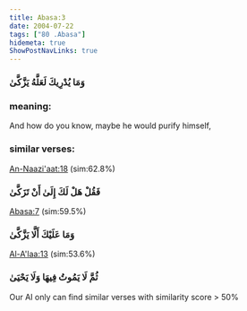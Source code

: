 ```yaml
---
title: Abasa:3
date: 2004-07-22
tags: ["80 .Abasa"]
hidemeta: true 
ShowPostNavLinks: true 
---
```

### وَمَا يُدْرِيكَ لَعَلَّهُ يَزَّكَّىٰ
### meaning: 
And how do you know, maybe he would purify himself,
### similar verses: 

[An-Naazi'aat:18](/79/18) (sim:62.8%)

### فَقُلْ هَلْ لَكَ إِلَىٰ أَنْ تَزَكَّىٰ

[Abasa:7](/80/7) (sim:59.5%)

### وَمَا عَلَيْكَ أَلَّا يَزَّكَّىٰ

[Al-A'laa:13](/87/13) (sim:53.6%)

### ثُمَّ لَا يَمُوتُ فِيهَا وَلَا يَحْيَىٰ

Our AI only can find similar verses with similarity score > 50% 

